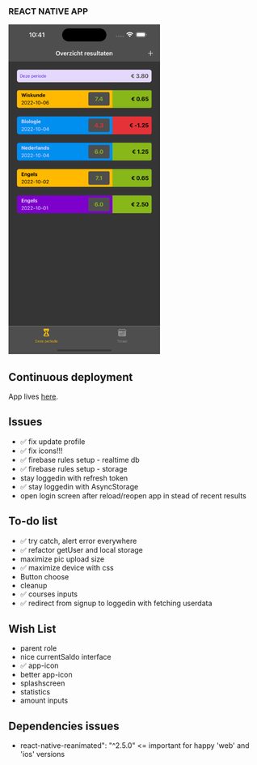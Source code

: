 ### REACT NATIVE APP
<img src="assets/screenshot.png"  width="300px"/>

## Continuous deployment

App lives [here](https://sashas-results-tracker.netlify.app/).


## Issues
- ✅ fix update profile
- ✅ fix icons!!! 
- ✅ firebase rules setup - realtime db
- ✅ firebase rules setup - storage
- stay loggedin with refresh token
- ✅ stay loggedin with AsyncStorage
- open login screen after reload/reopen app in stead of recent results

## To-do list
- ✅ try catch, alert error everywhere
- ✅ refactor getUser and local storage
- maximize pic upload size
- ✅ maximize device with css
- Button choose
- cleanup
- ✅ courses inputs
- ✅ redirect from signup to loggedin with fetching userdata

## Wish List
- parent role
- nice currentSaldo interface
- ✅ app-icon
- better app-icon
- splashscreen
- statistics
- amount inputs

## Dependencies issues
- react-native-reanimated": "^2.5.0" <= important for happy 'web' and 'ios' versions

